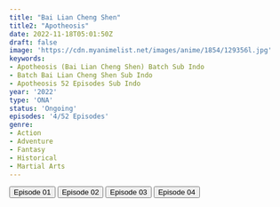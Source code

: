 ```yaml
---
title: "Bai Lian Cheng Shen"
title2: "Apotheosis"
date: 2022-11-18T05:01:50Z
draft: false
image: 'https://cdn.myanimelist.net/images/anime/1854/129356l.jpg'
keywords:
- Apotheosis (Bai Lian Cheng Shen) Batch Sub Indo
- Batch Bai Lian Cheng Shen Sub Indo
- Apotheosis 52 Episodes Sub Indo
year: '2022'
type: 'ONA'
status: 'Ongoing'
episodes: '4/52 Episodes'
genre:
- Action
- Adventure
- Fantasy
- Historical
- Martial Arts
---
```


<div class="d-g gg-5 gtc-r ai-c">
<button onclick="window.open('?arc=SK2eGKyViA_20221104/1/MP4/Kuramanime-APOTHS-01-480p-Anichin','_blank')">Episode 01</button>
<button onclick="window.open('?arc=lMaHHovATu_20221104/2/MP4/Kuramanime-APOTHS-02-480p-Anichin','_blank')">Episode 02</button>
<button onclick="window.open('?arc=1CZ90hLo0t_20221111/3/MP4/Kuramanime-APOTHS-03-480p-Anichin','_blank')">Episode 03</button>
<button onclick="window.open('?arc=jZg0ol7GX6_20221118/4/MP4/Kuramanime-APOTHS-04-480p-Anichin','_blank')">Episode 04</button>
</div>